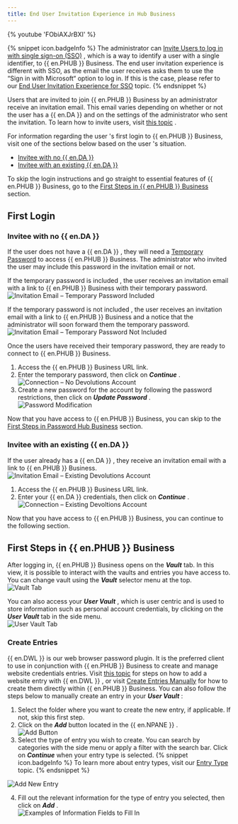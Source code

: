 ```yaml
---
title: End User Invitation Experience in Hub Business
---
```

{% youtube 'FObiAXJrBXI' %}  

{% snippet icon.badgeInfo %} 
The administrator can [Invite Users to log in with single sign-on (SSO)](/hub/getting-started/get-started-sso-hub-business/invite-users-SSO-hub-business/) , which is a way to identify a user with a single identifier, to {{ en.PHUB }} Business. The end user invitation experience is different with SSO, as the email the user receives asks them to use the “Sign in with Microsoft“ option to log in. If this is the case, please refer to our [End User Invitation Experience for SSO](/hub/getting-started/get-started-sso-hub-business/invite-users-SSO-hub-business/end-user-experience/) topic. 
{% endsnippet %}
 
Users that are invited to join {{ en.PHUB }} Business by an administrator receive an invitation email. This email varies depending on whether or not the user has a {{ en.DA }} and on the settings of the administrator who sent the invitation. To learn how to invite users, visit [this topic](/hub/web-interface/hub-overview/administration/management/users/create-invite-users/) .  

For information regarding the user 's first login to {{ en.PHUB }} Business, visit one of the sections below based on the user 's situation.  

* [Invitee with no {{ en.DA }}](#invitee-with-no--enda)  
* [Invitee with an existing {{ en.DA }}](#invitee-with-an-existing--enda)  

To skip the login instructions and go straight to essential features of {{ en.PHUB }} Business, go to the [First Steps in {{ en.PHUB }} Business](#first-steps-in--enphub--business) section.  

## First Login 

### Invitee with no {{ en.DA }} 

If the user does not have a {{ en.DA }} , they will need a [Temporary Password](/hub/web-interface/hub-overview/administration/management/users/create-invite-users/temporary-password/) to access {{ en.PHUB }} Business. The administrator who invited the user may include this password in the invitation email or not.  

If the temporary password is included , the user receives an invitation email with a link to {{ en.PHUB }} Business with their temporary password.  
![Invitation Email – Temporary Password Included](https://webdevolutions.azureedge.net/docs/en/hub/Hub2000.png) 

If the temporary password is not included , the user receives an invitation email with a link to {{ en.PHUB }} Business and a notice that the administrator will soon forward them the temporary password.  
![Invitation Email – Temporary Password Not Included](https://webdevolutions.azureedge.net/docs/en/hub/Hub2001.png) 

Once the users have received their temporary password, they are ready to connect to {{ en.PHUB }} Business.  

1. Access the {{ en.PHUB }} Business URL link. 
1. Enter the temporary password, then click on ***Continue*** .  
![Connection – No Devolutions Account](https://webdevolutions.azureedge.net/docs/en/hub/Hub2002.png) 
1. Create a new password for the account by following the password restrictions, then click on ***Update Password*** .  
![Password Modification](https://webdevolutions.azureedge.net/docs/en/hub/Hub2003.png)  

Now that you have access to {{ en.PHUB }} Business, you can skip to the [First Steps in Password Hub Business](#first-steps-in--enphub--business) section.  

### Invitee with an existing {{ en.DA }} 

If the user already has a {{ en.DA }} , they receive an invitation email with a link to {{ en.PHUB }} Business.  
![Invitation Email – Existing Devolutions Account](https://webdevolutions.azureedge.net/docs/en/hub/Hub2004.png)  

1. Access the {{ en.PHUB }} Business URL link. 
1. Enter your {{ en.DA }} credentials, then click on ***Continue*** .  
![Connection – Existing Devoltions Account](https://webdevolutions.azureedge.net/docs/en/hub/Hub2005.png)  

Now that you have access to {{ en.PHUB }} Business, you can continue to the following section. 

## First Steps in {{ en.PHUB }} Business 

After logging in, {{ en.PHUB }} Business opens on the ***Vault*** tab. In this view, it is possible to interact with the vaults and entries you have access to. You can change vault using the ***Vault*** selector menu at the top.  
![Vault Tab](https://webdevolutions.azureedge.net/docs/en/hub/Hub2006.png)  

You can also access your ***User Vault*** , which is user centric and is used to store information such as personal account credentials, by clicking on the ***User Vault*** tab in the side menu.  
![User Vault Tab](https://webdevolutions.azureedge.net/docs/en/hub/Hub2007.png)  

### Create Entries 

{{ en.DWL }} is our web browser password plugin. It is the preferred client to use in conjunction with {{ en.PHUB }} Business to create and manage website credentials entries. Visit [this topic](/hub/dwl/using-devolutions-web-login/using-dwl-with-hub-business/add-entry-hub-business-dwl/) for steps on how to add a website entry with {{ en.DWL }} , or visit [Create Entries Manually](/hub/web-interface/hub-overview/entries/create-entries-manually/) for how to create them directly within {{ en.PHUB }} Business. You can also follow the steps below to manually create an entry in your ***User Vault*** :  

1. Select the folder where you want to create the new entry, if applicable. If not, skip this first step. 
1. Click on the ***Add*** button located in the {{ en.NPANE }} .  
![Add Button](https://webdevolutions.azureedge.net/docs/en/hub/Hub2008.png)  
1. Select the type of entry you wish to create. You can search by categories with the side menu or apply a filter with the search bar. Click on ***Continue*** when your entry type is selected. 
{% snippet icon.badgeInfo %} 
To learn more about entry types, visit our [Entry Type](/hub/web-interface/hub-overview/entries/entry-type/) topic. 
{% endsnippet %}
 
![Add New Entry](https://webdevolutions.azureedge.net/docs/en/hub/Hub2009.png)  

4. Fill out the relevant information for the type of entry you selected, then click on ***Add*** .  
![Examples of Information Fields to Fill In](https://webdevolutions.azureedge.net/docs/en/hub/Hub2010.png)  
